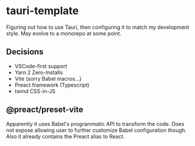 # tauri-template

Figuring out how to use Tauri, then configuring it to match my development style. May evolve to a monorepo at some point.

## Decisions

- VSCode-first support
- Yarn 2 Zero-Installs
- Vite (sorry Babel macros...)
- Preact framework (Typescript)
- twind CSS-in-JS

## @preact/preset-vite

Apparently it uses Babel's programmatic API to transform the code. Does not expose allowing user to further customize Babel configuration though. Also it already contains the Preact alias to React.
